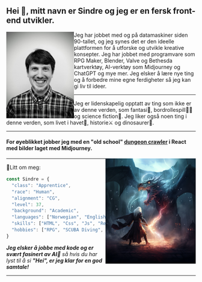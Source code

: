 <h2>Hei 👋, mitt navn er Sindre og jeg er en fersk front-end utvikler. </h2>

<img align='left' src="PXL_20230512_120753627.PORTRAIT.ORIGINAL~3.jpg" width="180" height="230">

Jeg har jobbet med og på datamaskiner siden 90-tallet, og jeg synes det er den ideelle plattformen for å utforske og utvikle kreative konsepter. Jeg har jobbet med programvare som RPG Maker, Blender, Valve og Bethesda kartverktøy, AI-verktøy som Midjourney og ChatGPT og mye mer. Jeg elsker å lære nye ting og å forbedre mine egne ferdigheter så jeg kan gi liv til ideer. 
<hr>
Jeg er lidenskapelig opptatt av ting som ikke er av denne verden, som fantasi🐉, bordrollespill🧙‍♂️ og science fiction👾. Jeg liker også noen ting i denne verden, som livet i havet🦀, historie⚔ og dinosaurer🦖.
<hr>
<h4>For øyeblikket jobber jeg med en "old school" <a href="https://github.com/sindrekodehode/RPGproject">dungeon crawler</a> i React med bilder laget med Midjourney.</h4>

<img align='right' src="tritoc_fantasy_artwork.png" width="240" height="280"></img>
<hr>
<p>🦀Litt om meg:</p>

```javascript
const Sindre = {
  "class": "Apprentice",
  "race": "Human",
  "alignment": "CG",
  "level": 37,
  "background": "Academic",
  "languages": ["Norwegian", "English"],
  "skills": ["HTML", "Css", "Js", "React"],
  "hobbies": ["RPG", "SCUBA Diving", "Coding", "Learning"]
}
```

<em><b>Jeg elsker å jobbe med kode og er svært fasinert av AI🤖</b> så hvis du har lyst til å si <b>"Hei", er jeg klar for en god samtale!</b></em>

---
